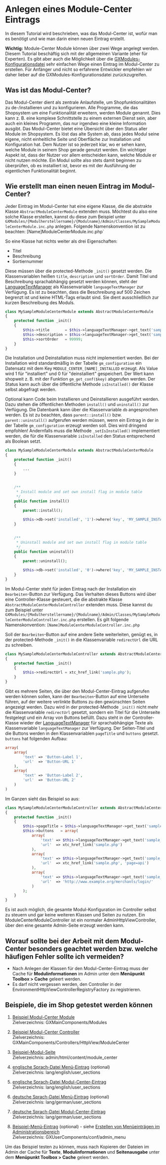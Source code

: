 # Anlegen eines Module-Center Eintrags

In diesem Tutorial wird beschrieben, was das Modul-Center ist, wofür man es benötigt und wie man darin einen neuen 
Eintrag erstellt.

**Wichtig:** Module-Center Module können über zwei Wege angelegt werden. Diesem Tutorial beschäftig sich mit der
allgemeinen Variante (eher für Experten). Es gibt aber auch die Möglichkeit über die 
[GXModules-Konfigurationsdatei](gx-modules-configuration.md) sehr einfachen Wege einen Eintrag im Modul-Center zu
erstellen. Für Anfänger und nicht so erfahrene Entwickler empfehlen wir daher lieber auf die
GXModules-Konfigurationsdatei zurückzugreifen.


## Was ist das Modul-Center?

Das Modul-Center dient als zentrale Anlaufstelle, um Shopfunktionalitäten zu de-/installieren und zu konfigurieren. 
Alle Programme, die das Shopsystem um eine Funktionalität erweitern, werden Module genannt. Dies kann z. B. eine 
komplexe Schnittstelle zu einem externen Dienst sein, aber auch ein kleines Programm, das nur irgendwo eine kleine 
Information ausgibt.
Das Modul-Center bietet eine Übersicht über den Status aller Module im Shopsystem. Es löst das alte System ab, dass 
jedes Modul seine eigene, nicht einheitliche Seite und Oberfläche zur Installation und Konfiguration hat. Dem Nutzer ist 
so jederzeit klar, wo er sehen kann, welche Module in seinem Shop gerade genutzt werden. Ein wichtiger Aspekt ist, dass 
der Nutzer vor allem entscheiden kann, welche Module er nicht nutzen möchte. Ein Modul sollte also stets damit beginnen 
zu überprüfen, ob es installiert ist, bevor es mit der Ausführung der eigentlichen Funktionalität beginnt.


## Wie erstellt man einen neuen Eintrag im Modul-Center?

Jeder Eintrag im Modul-Center hat eine eigene Klasse, die die abstrakte Klasse `AbstractModuleCenterModule` extenden 
muss. Möchtest du also eine solche Klasse erstellen, kannst du diese zum Beispiel unter 
`GXModules/{Modulherstellername}/{Modulname}/Admin/Classes/MySampleModuleCenterModule.inc.php` anlegen.
Folgende Namenskonvention ist zu beachten: [Name]ModuleCenterModule.inc.php`
  
So eine Klasse hat nichts weiter als drei Eigenschaften:

* Titel
* Beschreibung
* Sortiernummer
  
Diese müssen über die protected-Methode `_init()` gesetzt werden. Die Klassenvariablen heißen `title`, `description` und 
`sortOrder`. Damit Titel und Beschreibung sprachabhängig gesetzt werden können, steht der 
[LanguageTextManager](create_new_language_phrases.md) als Klassenvariable `languageTextManager` zur Verfügung. Es ist
zu beachten, dass die Beschreibung auf 500 Zeichen begrenzt ist und keine HTML-Tags erlaubt sind. Sie dient
ausschließlich zur kurzen Beschreibung des Moduls.

```php
class MySampleModuleCenterModule extends AbstractModuleCenterModule
{
	protected function _init()
	{
		$this->title       = $this->languageTextManager->get_text('sample_title');
		$this->description = $this->languageTextManager->get_text('sample_description');
		$this->sortOrder   = 99999;
	}
}
```   
  
Die Installation und Deinstallation muss nicht implementiert werden. Bei der Installation wird standardmäßig in der 
Tabelle `gm_configuration` ein Datensatz mit dem Key `MODULE_CENTER_[NAME]_INSTALLED` erzeugt. Als Value wird 1 für 
"installiert" und 0 für "deinstalliert" gespeichert. Der Wert kann shopweit z. B. mit der Funktion `gm_get_conf($key)` 
abgerufen werden. Der Status kann auch über die öffentliche Methode `isInstalled()` der Klasse selbst abgefragt werden.

Optional kann Code beim Installieren und Deinstallieren ausgeführt werden. Dazu stehen die öffentlichen Methoden 
`install()` und `uninstall()` zur Verfügung. Die Datenbank kann über die Klassenvariable `db` angesprochen werden. 
Es ist zu beachten, dass `parent::install()` bzw. `parent::uninstall()` aufgerufen werden müssen, wenn ein Eintrag in 
der in der Tabelle `gm_configuration` erzeugt werden soll. Dies wird dringend empfohlen! Andernfalls muss die Methode 
`_setIsInstalled()` implementiert werden, die für die Klassenvariable `isInstalled` den Status entsprechend als Boolean 
setzt.

```php
class MySampleModuleCenterModule extends AbstractModuleCenterModule
{
	protected function _init()
	{
		...
	}
	
	
	/**
	 * Install module and set own install flag in module table
	 */ 
	public function install()
	{
		parent::install();

		$this->db->set('installed', '1')->where('key', 'MY_SAMPLE_INSTALLED')->update('my_sample_module_table');
	}
	
	
	/**
	 * Uninstall module and set own install flag in module table
	 */ 
	public function uninstall()
	{
		parent::uninstall();
	
		$this->db->set('installed', '0')->where('key', 'MY_SAMPLE_INSTALLED')->update('my_sample_module_table');
	}
}
```  
 
Im Modul-Center steht für jeden Eintrag nach der Installation ein `Bearbeiten`-Button zur Verfügung. Das Verhalten 
dieses Buttons wird über eine Controller-Klasse gesteuert, die die abstrakte Klasse 
`AbstractModuleCenterModuleController` extenden muss. Diese kannst du zum Beispiel unter 
`GXModules/{Modulherstellername}/{Modulname}/Admin/Classes/MySampleModuleCenterModuleController.inc.php` erstellen. 
Es gilt folgende Namenskonvention: `[Name]ModuleCenterModuleController.inc.php`
 
Soll der `Bearbeiten`-Button auf eine andere Seite weiterleiten, genügt es, in der protected-Methode `_init()` in die 
Klassenvariable `redirectUrl` die URL zu schreiben.

```php
class MySampleModuleCenterModuleController extends AbstractModuleCenterModuleController
{
	protected function _init()
	{
		$this->redirectUrl = xtc_href_link('sample.php');
	}
}
```  
  
Gibt es mehrere Seiten, die über den Modul-Center-Eintrag aufgerufen werden können sollen, kann der `Bearbeiten`-Button 
auf eine Unterseite führen, auf der weitere verlinkte Buttons zu den gewünschten Seiten angezeigt werden. Dazu wird in 
der protected-Methode `_init()` nicht mehr die Klassenvariable `redirectUrl` gesetzt, sondern ein Titel für die 
Unterseite festgelegt und ein Array von Buttons befüllt. Dazu steht in der Controller-Klasse wieder der 
[LanguageTextManager](create_new_language_phrases.md) für sprachabhängige Texte als Klassenvariable `languageTextManager` zur 
Verfügung. Der Seiten-Titel und die Buttons werden in den Klassenvariablen `pageTitle` und `buttons` gesetzt. `buttons` 
hat folgenden Aufbau:

```php
array(
	array(
		'text' => 'Button-Label 1',
		'url'  => 'Button-URL 1'
	),
	array(
		'text' => 'Button-Label 2',
		'url'  => 'Button-URL 2'
	)
)
```  
  
Im Ganzen sieht das Beispiel so aus:
  
```php
class MySampleModuleCenterModuleController extends AbstractModuleCenterModuleController
{
	protected function _init()
	{
		$this->pageTitle = $this->languageTextManager->get_text('sample_title');
		$this->buttons   = array(
			array(
				'text' => $this->languageTextManager->get_text('sample_config_page'),
				'url'  => xtc_href_link('sample.php')
			),
			array(
				'text' => $this->languageTextManager->get_text('sample_api_page'),
				'url'  => xtc_href_link('sample.php', 'page=api')
			),
			array(
				'text' => $this->languageTextManager->get_text('sample_external_login_page'),
				'url'  => 'http://www.example.org/merchants/login/'
			)
		);
	}
}
```   

Es ist auch möglich, die gesamte Modul-Konfiguration im Controller selbst zu steuern und gar keine weiteren Klassen und 
Seiten zu nutzen. Ein ModuleCenterModuleController ist ein normaler AdminHttpViewController, über den eine gesamte 
Admin-Seite erzeugt werden kann.


## Worauf sollte bei der Arbeit mit dem Modul-Center besonders geachtet werden bzw. welche häufigen Fehler sollte ich vermeiden?

- Nach Anlegen der Klassen für den Modul-Center-Eintrag muss der Cache für **Modulinformationen** im Admin unter dem 
  **Menüpunkt Toolbox > Cache** geleert werden.
- Es darf nicht vergessen werden, den Controller in der EnvironmentHttpViewControllerRegistryFactory  zu registrieren.


## Beispiele, die im Shop getestet werden können

1. [Beispiel Modul-Center Module](../samples/module-center/SampleModuleCenterModule.inc.php)  
   Zielverzeichnis: GXMainComponents/Modules
   
2. [Beispiel Modul-Center Controller](../samples/module-center/SampleModuleCenterModuleController.inc.php)  
   Zielverzeichnis: GXMainComponents/Controllers/HttpView/ModuleCenter
   
3. [Beispiel-Modul-Seite](../samples/module-center/sample_configuration.html)  
   Zielverzeichnis: admin/html/content/module_center

4. [englische Sprach-Datei Menü-Eintrag](../samples/module-center/english/admin_menu.sample_module.lang.inc.php) (optional)  
   Zielverzeichnis: lang/english/user_sections

5. [englische Sprach-Datei Modul-Center-Eintrag](../samples/module-center/english/module_center_module.sample.lang.inc.php)  
   Zielverzeichnis: lang/english/user_sections
   
6. [deutsche Sprach-Datei Menü-Eintrag](../samples/module-center/german/admin_menu.sample_module.lang.inc.php) (optional)  
   Zielverzeichnis: lang/german/user_sections

7. [deutsche Sprach-Datei Modul-Center-Eintrag](../samples/module-center/german/module_center_module.sample.lang.inc.php)  
   Zielverzeichnis: lang/german/user_sections   
   
8. [Beispiel-Menü-Eintrag](../samples/module-center/menu_sample.xml) (optional) - siehe
   [Erstellen von Menüeinträgen im Administrationsbereich](create_a_new_menu_entry.md)  
   Zielverzeichnis: GXUserComponents/conf/admin_menu
   
Um das Beispiel testen zu können, muss nach Kopieren der Dateien im Admin der Cache für **Texte**,
**Modulinformationen** und **Seitenausgabe** unter dem **Menüpunkt Toolbox > Cache** geleert werden.
   